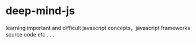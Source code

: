 # deep-mind-js
learning important and difficult javascript concepts，javascript frameworks source code etc……
